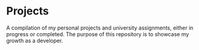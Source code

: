 # Projects
A compilation of my personal projects and university assignments, either in progress or completed. The purpose of this repository is to showcase my growth as a developer.
